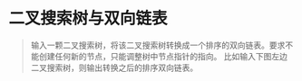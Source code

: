 # 二叉搜索树与双向链表

> 输入一颗二叉搜索树，将该二叉搜索树转换成一个排序的双向链表。要求不能创建任何新的节点，只能调整树中节点指针的指向。
> 比如输入下图左边二叉搜索树，则输出转换之后的排序双向链表。

